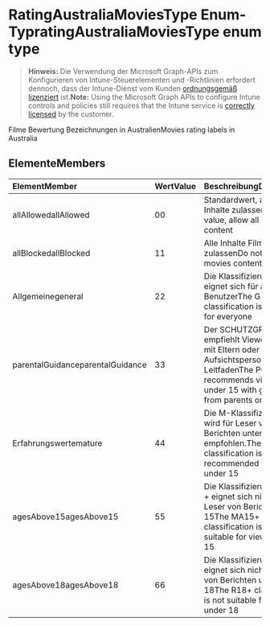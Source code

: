 # <a name="ratingaustraliamoviestype-enum-type"></a><span data-ttu-id="08e26-101">RatingAustraliaMoviesType Enum-Typ</span><span class="sxs-lookup"><span data-stu-id="08e26-101">ratingAustraliaMoviesType enum type</span></span>

> <span data-ttu-id="08e26-102">**Hinweis:** Die Verwendung der Microsoft Graph-APIs zum Konfigurieren von Intune-Steuerelementen und -Richtlinien erfordert dennoch, dass der Intune-Dienst vom Kunden [ordnungsgemäß lizenziert](https://go.microsoft.com/fwlink/?linkid=839381) ist.</span><span class="sxs-lookup"><span data-stu-id="08e26-102">**Note:** Using the Microsoft Graph APIs to configure Intune controls and policies still requires that the Intune service is [correctly licensed](https://go.microsoft.com/fwlink/?linkid=839381) by the customer.</span></span>

<span data-ttu-id="08e26-103">Filme Bewertung Bezeichnungen in Australien</span><span class="sxs-lookup"><span data-stu-id="08e26-103">Movies rating labels in Australia</span></span>
## <a name="members"></a><span data-ttu-id="08e26-104">Elemente</span><span class="sxs-lookup"><span data-stu-id="08e26-104">Members</span></span>
|<span data-ttu-id="08e26-105">Element</span><span class="sxs-lookup"><span data-stu-id="08e26-105">Member</span></span>|<span data-ttu-id="08e26-106">Wert</span><span class="sxs-lookup"><span data-stu-id="08e26-106">Value</span></span>|<span data-ttu-id="08e26-107">Beschreibung</span><span class="sxs-lookup"><span data-stu-id="08e26-107">Description</span></span>|
|:---|:---|:---|
|<span data-ttu-id="08e26-108">allAllowed</span><span class="sxs-lookup"><span data-stu-id="08e26-108">allAllowed</span></span>|<span data-ttu-id="08e26-109">0</span><span class="sxs-lookup"><span data-stu-id="08e26-109">0</span></span>|<span data-ttu-id="08e26-110">Standardwert, alle Filme Inhalte zulassen</span><span class="sxs-lookup"><span data-stu-id="08e26-110">Default value, allow all movies content</span></span>|
|<span data-ttu-id="08e26-111">allBlocked</span><span class="sxs-lookup"><span data-stu-id="08e26-111">allBlocked</span></span>|<span data-ttu-id="08e26-112">1</span><span class="sxs-lookup"><span data-stu-id="08e26-112">1</span></span>|<span data-ttu-id="08e26-113">Alle Inhalte Filme nicht zulassen</span><span class="sxs-lookup"><span data-stu-id="08e26-113">Do not allow any movies content</span></span>|
|<span data-ttu-id="08e26-114">Allgemeine</span><span class="sxs-lookup"><span data-stu-id="08e26-114">general</span></span>|<span data-ttu-id="08e26-115">2</span><span class="sxs-lookup"><span data-stu-id="08e26-115">2</span></span>|<span data-ttu-id="08e26-116">Die Klassifizierung G eignet sich für alle Benutzer</span><span class="sxs-lookup"><span data-stu-id="08e26-116">The G classification is suitable for everyone</span></span>|
|<span data-ttu-id="08e26-117">parentalGuidance</span><span class="sxs-lookup"><span data-stu-id="08e26-117">parentalGuidance</span></span>|<span data-ttu-id="08e26-118">3</span><span class="sxs-lookup"><span data-stu-id="08e26-118">3</span></span>|<span data-ttu-id="08e26-119">Der SCHUTZGRUPPE empfiehlt Viewer unter 15 mit Eltern oder Aufsichtspersonen-Leitfaden</span><span class="sxs-lookup"><span data-stu-id="08e26-119">The PG recommends viewers under 15 with guidance from parents or guardians</span></span>|
|<span data-ttu-id="08e26-120">Erfahrungswerte</span><span class="sxs-lookup"><span data-stu-id="08e26-120">mature</span></span>|<span data-ttu-id="08e26-121">4</span><span class="sxs-lookup"><span data-stu-id="08e26-121">4</span></span>|<span data-ttu-id="08e26-122">Die M-Klassifizierung wird für Leser von Berichten unter 15 nicht empfohlen.</span><span class="sxs-lookup"><span data-stu-id="08e26-122">The M classification is not recommended for viewers under 15</span></span>|
|<span data-ttu-id="08e26-123">agesAbove15</span><span class="sxs-lookup"><span data-stu-id="08e26-123">agesAbove15</span></span>|<span data-ttu-id="08e26-124">5</span><span class="sxs-lookup"><span data-stu-id="08e26-124">5</span></span>|<span data-ttu-id="08e26-125">Die Klassifizierung MA15 + eignet sich nicht für Leser von Berichten unter 15</span><span class="sxs-lookup"><span data-stu-id="08e26-125">The MA15+ classification is not suitable for viewers under 15</span></span>|
|<span data-ttu-id="08e26-126">agesAbove18</span><span class="sxs-lookup"><span data-stu-id="08e26-126">agesAbove18</span></span>|<span data-ttu-id="08e26-127">6</span><span class="sxs-lookup"><span data-stu-id="08e26-127">6</span></span>|<span data-ttu-id="08e26-128">Die Klassifizierung R18 + eignet sich nicht für Leser von Berichten unter 18</span><span class="sxs-lookup"><span data-stu-id="08e26-128">The R18+ classification is not suitable for viewers under 18</span></span>|



